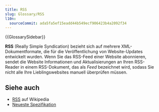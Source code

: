 ```yaml
---
title: RSS
slug: Glossary/RSS
l10n:
  sourceCommit: ada5fa5ef15eadd44b549ecf906423b4a2092f34
---
```


{{GlossarySidebar}}

**RSS** (Really Simple Syndication) bezieht sich auf mehrere XML-Dokumentformate, die für die Veröffentlichung von Website-Updates entwickelt wurden. Wenn Sie das RSS-Feed einer Website abonnieren, sendet die Website Informationen und Aktualisierungen an Ihren RSS-Reader in einem RSS-Dokument, das als _Feed_ bezeichnet wird, sodass Sie nicht alle Ihre Lieblingswebsites manuell überprüfen müssen.

## Siehe auch

- [RSS](https://en.wikipedia.org/wiki/RSS) auf Wikipedia
- [Neueste Spezifikation](https://www.rssboard.org/rss-specification)
